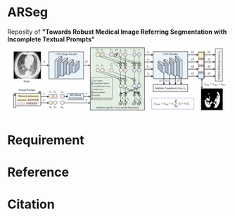 # ARSeg
Reposity of **"Towards Robust Medical Image Referring Segmentation with Incomplete Textual Prompts"**
![image](https://github.com/w7jie/ARSeg/blob/main/img/ARSeg.png)

# Requirement

# Reference

# Citation
